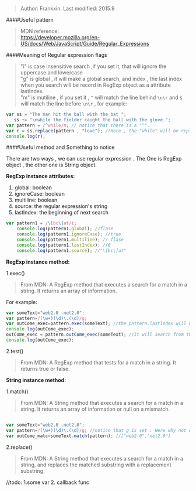 
> Author: Frankxin. Last modified: 2015.9


####Useful pattern

> MDN reference:  
https://developer.mozilla.org/en-US/docs/Web/JavaScript/Guide/Regular_Expressions

####Meaning of Regular expression flags
> "i" is case insensitive search ,if you set it, that will ignore the uppercase and lowercase  
> "g" is global , it will make a global search, and index , the last index when you search will be
record in RegExp object as a attribute lastIndex.  
> "m" is mutiline , if you set it , `^` will match the line behind `\n\r` and
 `$` will match the line before `\n\r` , for example:
 ```javascript
 var ss = "The man hit the ball with the bat ";
    ss += "\nwhile the fielder caught the ball with the glove.";
 var pattern = /^while/m; // notice that there is a "^".
 var r = ss.replace(pattern , "love"); //Here , the "while" will be replace by "love"
 console.log(r);
 ```

####Useful method and Something to notice

There are two ways , we can use regular expression . The One is RegExp object , 
the other one is String object.

**RegExp instance attributes:**

1. global: boolean  
2. ignoreCase: boolean  
3. multiline: boolean  
4. source: the regular expression's string  
5. lastIndex: the beginning of next search

```javascript
var pattern1 = /\[bc\]at/i;
    console.log(pattern1.global); //flase
    console.log(pattern1.ignoreCase); //true
    console.log(pattern1.multiline); // flase
    console.log(pattern1.lastIndex); //0
    console.log(pattern1.source); //"\[bc\]at"
```
**RegExp instance method:**

1.exec()
> From MDN: A RegExp method that executes a search for a match in a string. 
It returns an array of information.

For example:

```javascript
var someText="web2.0 .net2.0";
var pattern=/(\w+)(\d)\.(\d)/g;
var outCome_exec=pattern.exec(someText); //the pattern.lastIndex will be set
console.log(outCome_exec);
outCome_exec = pattern.outCome_exec(someText); //It will search from the lastIndex position this time.
console.log(outCome_exec);
```
2.test()
> From MDN: A RegExp method that tests for a match in a string. It returns true or false.

**String instance method:**

1.match()

> From MDN: A String method that executes a search for a match in a string. 
It returns an array of information or null on a mismatch.  

```javascript

var someText="web2.0 .net2.0";
var pattern=/(\w+)(\d)\.(\d)/g; //notice that g is set . Here why not catch things in () 
var outCome_matc=someText.match(pattern); //["web2.0","net2.0"]

```

2.replace()

> From MDN: A String method that executes a search for a match in a string, 
and replaces the matched substring with a replacement substring.

//todo: 1.some var 2. callback func













